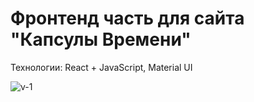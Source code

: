 # Фронтенд часть для сайта "Капсулы Времени"

Технологии: React + JavaScript, Material UI

![v-1](https://github.com/user-attachments/assets/bec7db9d-9f62-47f8-bfba-f431d0b2e9c0)
